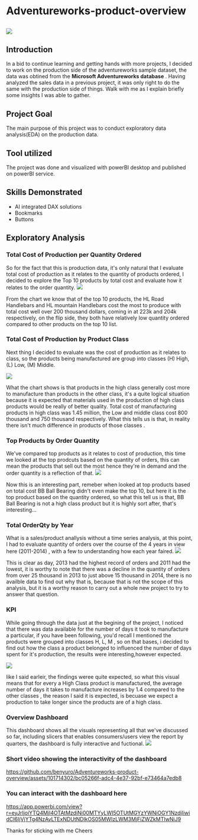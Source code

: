 # Adventureworks-product-overview
![](data.jpg)
--

## Introduction
In a bid to continue learning and getting hands with more projects, I decided to work on the production side of the adventureworks sample dataset, the data was obtined from the **Microsoft Adventureworks database** . Having analyzed the sales data in a previous project, it was only right to do the same with the production side of things. Walk with me as I explain briefly some insights I was able to gather.

## Project Goal
The main purpose of this project was to conduct exploratory data analysis(EDA) on the production data.

## Tool utilized
The project was done and visualized with powerBI desktop and published on powerBI service.

## Skills Demonstrated
- AI integrated DAX solutions
- Bookmarks
- Buttons

## Exploratory Analysis

### Total Cost of Production per Quantity Ordered
So for the fact that this is production data, it's only natural that I evaluate total cost of production as it relates to the quantity of products ordered, I decided to explore the Top 10 products by total cost and evaluate how it relates to the order quantity.
![](cost_vs_orderqty.png)

From the chart we know that of the top 10 products, the HL Road Handlebars and HL mountain Handlebars cost the most to produce with total cost well over 200 thousand dollars, coming in at 223k and 204k respectively, on the flip side, they both have relatively low quantity ordered compared to other products on the top 10 list.

### Total Cost of Production by Product Class
Next thing I decided to evaluate was the cost of production as it relates to class, so the products being manufactured are group into classes (H) High, (L) Low, (M) Middle.

![](total_cost_by_class.png)

What the chart shows is that products in the high class generally cost more to manufacture than products in the other class, it's a quite logical situation because it is expected that materials used in the production of high class products would be really of better quality. Total cost of manufacturing products in high class was 1.45 million, the Low and middle class cost 800 thousand and 750 thousand respectively. What this tells us is that, in reality there isn't much difference in products of those classes .

### Top Products by Order Quantity
We've compared top products as it relates to cost of production, this time we looked at the top prodcuts based on the quantity of orders, this can mean the products that sell out the most hence they're in demand and the order quantity is a reflection of that.
![](top_5_product_by_orderqty.png)

Now this is an interesting part, remeber when looked at top products based on total cost BB Ball Bearing didn't even make the top 10, but here it is the top product based on the quantity ordered, so what this tell us is that, BB Ball Bearing is not a high class product but it is highly sort after, that's interesting...

### Total OrderQty by Year
What is a sales/product anallysis without a time series analysis, at this point, I had to evaluate quantity of orders over the course of the 4 years in view here (2011-2014) , with a few to understanding how each year faired.
![](orderqty_by_year.png)

This is clear as day, 2013 had the highest record of orders and 2011 had the lowest, it is worthy to note that there was a decline in the quantity of orders from over 25 thousand in 2013 to just above 15 thousand in 2014, there is no availble data to find out why that is, because that is not the scope of this analysis, but it is a worthy reason to carry out a whole new project to try to answer that question.

### KPI 
While going through the data just at the begining of the project, I noticed that there was data available for the number of days it took to manufacture a particular, if you have been following, you'd recall I mentioned the products were grouped into classes H, L, M , so on that bases, i decided to find out how the class a product belonged to influenced the number of days spent for it's production, the results were interesting,however expected.

![](kpi.png)

like I said earleir, the findings weree quite expected, so what this visual means that for every a High Class product is manufactured, the average number of days it takes to manufacture increases by 1.4 compared to the other classes , the reason I said it is expected, is becuase we expect a production to take longer since the products are of a high class.

### Overview Dashboard
This dashboard shows all the visuals representing all that we've discussed so far, including slicers that enables consumers/users view the report by quarters, the dashboard is fully interactive and fuctional.
![](overview.png)

### Short video showing the interactivity of the dashboard

https://github.com/benyuro/Adventureworks-product-overview/assets/101714302/bc05266f-adc4-4e37-92bf-e73464a7edb8

### You can interact with the dashboard here 
https://app.powerbi.com/view?r=eyJrIjoiYTQ4MjI4OTAtMzdiNi00MTYyLWI5OTUtMGYzYWNiOGY1NzdjIiwidCI6IjVjYTg4NzAyLTExNDUtNDlkOS05MWIzLWM3MjFiZWZkMTIwNiJ9

Thanks for sticking with me 
Cheers 

